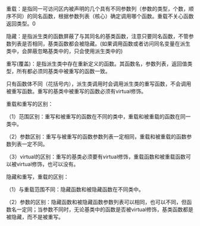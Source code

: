 重载：是指同一可访问区内被声明的几个具有不同参数列（参数的类型，个数，顺序不同）的同名函数，根据参数列表（核心）确定调用哪个函数。重载不关心函数返回类型。0

隐藏：是指派生类的函数屏蔽了与其同名的基类函数，注意只要同名函数，不管参数列表是否相同，基类函数都会被隐藏。(如果调用函数或者访问同名变量在派生类中，会屏蔽忽略基类中的，只会使用派生类中的)

重写(覆盖)：是指派生类中存在重新定义的函数。其函数名，参数列表，返回值类型，所有都必须同基类中被重写的函数一致。

只有函数体不同（花括号内），派生类调用时会调用派生类的重写函数，不会调用被重写函数。重写的基类中被重写的函数必须有virtual修饰。

重载和重写的区别：

（1）范围区别：重写和被重写的函数在不同的类中，重载和被重载的函数在同一类中。

（2）参数区别：重写与被重写的函数参数列表一定相同，重载和被重载的函数参数列表一定不同。

（3）virtual的区别：重写的基类必须要有virtual修饰，重载函数和被重载函数可以被virtual修饰，也可以没有。

隐藏和重写，重载的区别：

（1）与重载范围不同：隐藏函数和被隐藏函数在不同类中。

（2）参数的区别：隐藏函数和被隐藏函数参数列表可以相同，也可以不同，但函数名一定同；当参数不同时，无论基类中的函数是否被virtual修饰，基类函数都是被隐藏，而不是被重写。